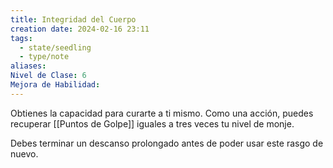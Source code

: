 ```yaml
---
title: Integridad del Cuerpo
creation date: 2024-02-16 23:11
tags:
  - state/seedling
  - type/note
aliases: 
Nivel de Clase: 6
Mejora de Habilidad:
---
```

Obtienes la capacidad para curarte a ti mismo. Como una acción, puedes recuperar [[Puntos de Golpe]] iguales a tres veces tu nivel de monje. 

Debes terminar un descanso prolongado antes de poder usar este rasgo de nuevo.

